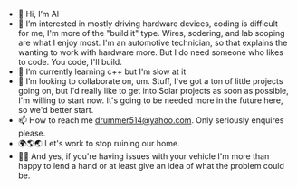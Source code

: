 - 👋 Hi, I’m Al
- 👀 I’m interested in mostly driving hardware devices, coding is difficult for me, I'm more of the "build it" type. Wires, sodering, and lab scoping are what I enjoy most. I'm an automotive technician, so that explains the wanting to work with hardware more. But I do need someone who likes to code. You code, I'll build.  
- 🌱 I’m currently learning c++ but I'm slow at it
- 💞️ I’m looking to collaborate on, um. Stuff, I've got a ton of little projects going on, but I'd really like to get into Solar projects as soon as possible, I'm willing to start now. It's going to be needed more in the future here, so we'd better start.
- 📫 How to reach me drummer514@yahoo.com. Only seriously enquires please.
- 🌍🌎🌏 Let's work to stop ruining our home.
- 🚗🚐 And yes, if you're having issues with your vehicle I'm more than happy to lend a hand or at least give an idea of what the problem could be.
<!---
drummer514/drummer514 is a ✨ special ✨ repository because its `README.md` (this file) appears on your GitHub profile.
You can click the Preview link to take a look at your changes.
--->

